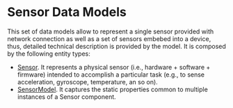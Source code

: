 # Sensor Data Models

This set of data models allow to represent a single sensor provided with network connection as well as a set of sensors embebed into a device, thus, detailed technical description is provided by the model. It is composed by the following entity types:

+ [Sensor](../Sensor/doc/spec.md). It represents a physical sensor (i.e., hardware + software + firmware) intended to accomplish a particular task (e.g., to sense acceleration, gyroscope, temperature, an so on).
+ [SensorModel](../SensorModel/doc/spec.md). It captures the static properties common to multiple instances of a Sensor component. 
